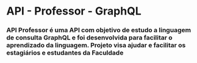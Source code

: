 # API - Professor - GraphQL

### **API Professor** é uma API com objetivo de estudo a linguagem de consulta GraphQL e foi desenvolvida para facilitar o aprendizado da linguagem. Projeto visa ajudar e facilitar os estagiários e estudantes da Faculdade
#
